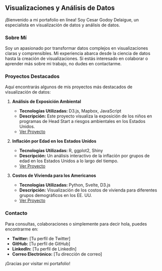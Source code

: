 ## Visualizaciones y Análisis de Datos

¡Bienvenido a mi portafolio en línea! Soy Cesar Godoy Delaigue, un especialista en visualización de datos y análisis de datos.

### Sobre Mí

Soy un apasionado por transformar datos complejos en visualizaciones claras y comprensibles. Mi experiencia abarca desde la ciencia de datos hasta la creación de visualizaciones. Si estás interesado en colaborar o aprender más sobre mi trabajo, no dudes en contactarme.

### Proyectos Destacados

Aquí encontrarás algunos de mis proyectos más destacados de visualización de datos:

1. **Análisis de Exposición Ambiental**
   - **Tecnologías Utilizadas:** D3.js, Mapbox, JavaScript
   - **Descripción:** Este proyecto visualiza la exposición de los niños en programas de Head Start a riesgos ambientales en los Estados Unidos.
   - [Ver Proyecto](#)

2. **Inflación por Edad en los Estados Unidos**
   - **Tecnologías Utilizadas:** R, ggplot2, Shiny
   - **Descripción:** Un análisis interactivo de la inflación por grupos de edad en los Estados Unidos a lo largo del tiempo.
   - [Ver Proyecto](#)

3. **Costos de Vivienda para los Americanos**
   - **Tecnologías Utilizadas:** Python, Svelte, D3.js
   - **Descripción:** Visualización de los costos de vivienda para diferentes grupos demográficos en los EE. UU.
   - [Ver Proyecto](#)

### Contacto

Para consultas, colaboraciones o simplemente para decir hola, puedes encontrarme en:
- **Twitter:** [Tu perfil de Twitter]
- **GitHub:** [Tu perfil de GitHub]
- **LinkedIn:** [Tu perfil de LinkedIn]
- **Correo Electrónico:** [Tu dirección de correo]

¡Gracias por visitar mi portafolio!

